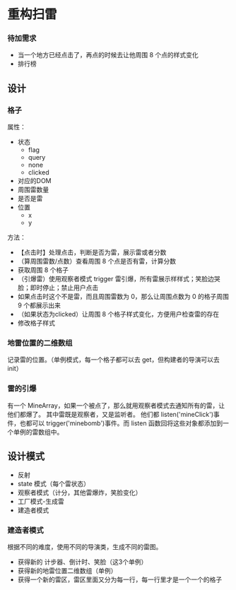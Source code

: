 # 重构扫雷

### 待加需求

- 当一个地方已经点击了，再点的时候去让他周围 8 个点的样式变化
- 排行榜

## 设计

### 格子

属性：

- 状态
  - flag
  - query
  - none
  - clicked
- 对应的DOM
- 周围雷数量
- 是否是雷
- 位置
  - x
  - y

方法：

- 【点击时】处理点击，判断是否为雷，展示雷或者分数
- （算周围雷数/点数）查看周围 8 个点是否有雷，计算分数
- 获取周围 8 个格子
- （引爆雷）使用观察者模式 trigger 雷引爆，所有雷展示样样式；笑脸边哭脸；即时停止；禁止用户点击
- 如果点击时这个不是雷，而且周围雷数为 0，那么让周围点数为 0 的格子周围 9 个都展示出来
- （如果状态为clicked）让周围 8 个格子样式变化，方便用户检查雷的存在
-  修改格子样式

### 地雷位置的二维数组

记录雷的位置。（单例模式，每一个格子都可以去 get，但构建者的导演可以去 init）

### 雷的引爆

有一个 MineArray，如果一个被点了，那么就用观察者模式去通知所有的雷，让他们都爆了。 其中雷既是观察者，又是监听者。 他们都 listen('mineClick')事件，也都可以 trigger('minebomb')事件。而 listen 函数回将这些对象都添加到一个单例的雷数组中。

## 设计模式

- 反射
- state 模式（每个雷状态）
- 观察者模式（计分，其他雷爆炸，笑脸变化）
- 工厂模式-生成雷
- 建造者模式

### 建造者模式

根据不同的难度，使用不同的导演类，生成不同的雷图。
 - 获得新的 计步器、倒计时、笑脸（这3个单例）
 - 获得新的地雷位置二维数组（单例）
 - 获得一个新的雷区，雷区里面又分为每一行，每一行里才是一个一个的格子